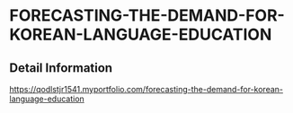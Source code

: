 # FORECASTING-THE-DEMAND-FOR-KOREAN-LANGUAGE-EDUCATION

## Detail Information
https://qodlstjr1541.myportfolio.com/forecasting-the-demand-for-korean-language-education
